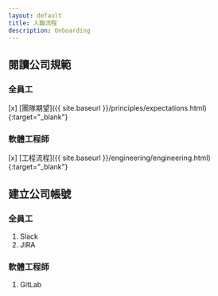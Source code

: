 ```yaml
---
layout: default
title: 入職流程
description: Onboarding
---
```


## 閱讀公司規範

### 全員工

[x] [團隊期望]({{ site.baseurl }}/principles/expectations.html){:target="_blank"}


### 軟體工程師

[x] [工程流程]({{ site.baseurl }}/engineering/engineering.html){:target="_blank"}


## 建立公司帳號

### 全員工

1. Slack
1. JIRA


### 軟體工程師

1. GitLab